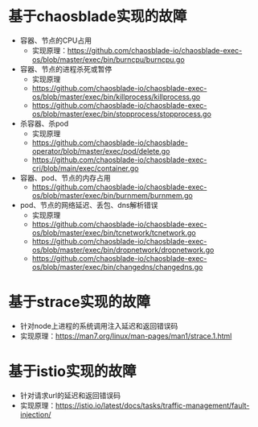 # 基于chaosblade实现的故障
- 容器、节点的CPU占用
  - 实现原理：https://github.com/chaosblade-io/chaosblade-exec-os/blob/master/exec/bin/burncpu/burncpu.go
- 容器、节点的进程杀死或暂停
  - 实现原理
  - https://github.com/chaosblade-io/chaosblade-exec-os/blob/master/exec/bin/killprocess/killprocess.go
  - https://github.com/chaosblade-io/chaosblade-exec-os/blob/master/exec/bin/stopprocess/stopprocess.go
- 杀容器、杀pod
  - 实现原理
  - https://github.com/chaosblade-io/chaosblade-operator/blob/master/exec/pod/delete.go
  - https://github.com/chaosblade-io/chaosblade-exec-cri/blob/main/exec/container.go
- 容器、pod、节点的内存占用
  - https://github.com/chaosblade-io/chaosblade-exec-os/blob/master/exec/bin/burnmem/burnmem.go
- pod、节点的网络延迟、丢包、dns解析错误
  - 实现原理
  - https://github.com/chaosblade-io/chaosblade-exec-os/blob/master/exec/bin/tcnetwork/tcnetwork.go
  - https://github.com/chaosblade-io/chaosblade-exec-os/blob/master/exec/bin/dropnetwork/dropnetwork.go
  - https://github.com/chaosblade-io/chaosblade-exec-os/blob/master/exec/bin/changedns/changedns.go

# 基于strace实现的故障
- 针对node上进程的系统调用注入延迟和返回错误码
- 实现原理：https://man7.org/linux/man-pages/man1/strace.1.html

# 基于istio实现的故障
- 针对请求url的延迟和返回错误码
- 实现原理：https://istio.io/latest/docs/tasks/traffic-management/fault-injection/
